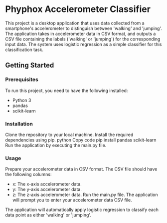 # **Phyphox Accelerometer Classifier**
This project is a desktop application that uses data collected from a smartphone's accelerometer to distinguish between 'walking' and 'jumping'. The application takes in accelerometer data in CSV format, and outputs a CSV file containing the labels ('walking' or 'jumping') for the corresponding input data. The system uses logistic regression as a simple classifier for this classification task.

## Getting Started
### Prerequisites
To run this project, you need to have the following installed:

- Python 3
- pandas
- scikit-learn
### Installation
Clone the repository to your local machine.
Install the required dependencies using pip.
python
Copy code
pip install pandas scikit-learn
Run the application by executing the main.py file.
### Usage
Prepare your accelerometer data in CSV format. The CSV file should have the following columns:

- x: The x-axis accelerometer data.
- y: The y-axis accelerometer data.
- z: The z-axis accelerometer data.
Run the main.py file. The application will prompt you to enter your accelerometer data CSV file.

The application will automatically apply logistic regression to classify each data point as either 'walking' or 'jumping'.
